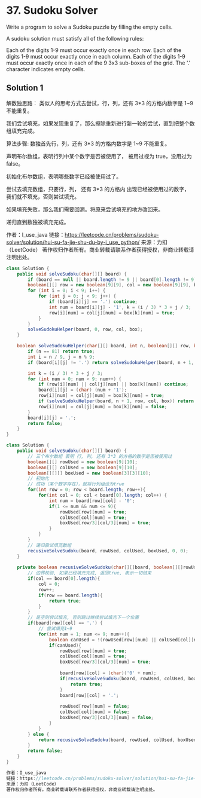# 37. Sudoku Solver

Write a program to solve a Sudoku puzzle by filling the empty cells.

A sudoku solution must satisfy all of the following rules:

Each of the digits 1-9 must occur exactly once in each row.
Each of the digits 1-9 must occur exactly once in each column.
Each of the digits 1-9 must occur exactly once in each of the 9 3x3 sub-boxes of the grid.
The '.' character indicates empty cells.

## Solution 1
解数独思路：
类似人的思考方式去尝试，行，列，还有 3*3 的方格内数字是 1~9 不能重复。

我们尝试填充，如果发现重复了，那么擦除重新进行新一轮的尝试，直到把整个数组填充完成。

算法步骤:
数独首先行，列，还有 3*3 的方格内数字是 1~9 不能重复。

声明布尔数组，表明行列中某个数字是否被使用了， 被用过视为 true，没用过为 false。

初始化布尔数组，表明哪些数字已经被使用过了。

尝试去填充数组，只要行，列， 还有 3*3 的方格内 出现已经被使用过的数字，我们就不填充，否则尝试填充。

如果填充失败，那么我们需要回溯。将原来尝试填充的地方改回来。

递归直到数独被填充完成。

作者：I_use_java
链接：https://leetcode.cn/problems/sudoku-solver/solution/hui-su-fa-jie-shu-du-by-i_use_python/
来源：力扣（LeetCode）
著作权归作者所有。商业转载请联系作者获得授权，非商业转载请注明出处。
```java
class Solution {
    public void solveSudoku(char[][] board) {
        if (board == null || board.length != 9 || board[0].length != 9) return;
        boolean[][] row = new boolean[9][9], col = new boolean[9][9], box = new boolean[9][9];
        for (int i = 0; i < 9; i++) {
            for (int j = 0; j < 9; j++) {
                if (board[i][j] == '.') continue;
                int num = board[i][j] - '1', k = (i / 3) * 3 + j / 3;
                row[i][num] = col[j][num] = box[k][num] = true;
            }
        }
        solveSudokuHelper(board, 0, row, col, box);
    }

    boolean solveSudokuHelper(char[][] board, int n, boolean[][] row, boolean[][] col, boolean[][] box) {
        if (n == 81) return true;
        int i = n / 9, j = n % 9;
        if (board[i][j] != '.') return solveSudokuHelper(board, n + 1, row, col, box);

        int k = (i / 3) * 3 + j / 3;
        for (int num = 0; num < 9; num++) {
            if (row[i][num] || col[j][num] || box[k][num]) continue;
            board[i][j] = (char) (num + '1');
            row[i][num] = col[j][num] = box[k][num] = true;
            if (solveSudokuHelper(board, n + 1, row, col, box)) return true;
            row[i][num] = col[j][num] = box[k][num] = false;
        }
        board[i][j] = '.';
        return false;
    }
}
```

```java
class Solution {
    public void solveSudoku(char[][] board) {
        // 三个布尔数组 表明 行, 列, 还有 3*3 的方格的数字是否被使用过
        boolean[][] rowUsed = new boolean[9][10];
        boolean[][] colUsed = new boolean[9][10];
        boolean[][][] boxUsed = new boolean[3][3][10];
        // 初始化
        // 成功（某个数字存在），就将行列组设为true
        for(int row = 0; row < board.length; row++){
            for(int col = 0; col < board[0].length; col++) {
                int num = board[row][col] - '0';
                if(1 <= num && num <= 9){
                    rowUsed[row][num] = true;
                    colUsed[col][num] = true;
                    boxUsed[row/3][col/3][num] = true;
                }
            }
        }
        // 递归尝试填充数组 
        recusiveSolveSudoku(board, rowUsed, colUsed, boxUsed, 0, 0);
    }
    
    private boolean recusiveSolveSudoku(char[][]board, boolean[][]rowUsed, boolean[][]colUsed, boolean[][][]boxUsed, int row, int col){
        // 边界校验, 如果已经填充完成, 返回true, 表示一切结束
        if(col == board[0].length){
            col = 0;
            row++;
            if(row == board.length){
                return true;
            }
        }
        // 是空则尝试填充, 否则跳过继续尝试填充下一个位置
        if(board[row][col] == '.') {
            // 尝试填充1~9
            for(int num = 1; num <= 9; num++){
                boolean canUsed = !(rowUsed[row][num] || colUsed[col][num] || boxUsed[row/3][col/3][num]);
                if(canUsed){
                    rowUsed[row][num] = true;
                    colUsed[col][num] = true;
                    boxUsed[row/3][col/3][num] = true;
                    
                    board[row][col] = (char)('0' + num);
                    if(recusiveSolveSudoku(board, rowUsed, colUsed, boxUsed, row, col + 1)){
                        return true;
                    }
                    board[row][col] = '.';
                    
                    rowUsed[row][num] = false;
                    colUsed[col][num] = false;
                    boxUsed[row/3][col/3][num] = false;
                }
            }
        } else {
            return recusiveSolveSudoku(board, rowUsed, colUsed, boxUsed, row, col + 1);
        }
        return false;
    }
}

作者：I_use_java
链接：https://leetcode.cn/problems/sudoku-solver/solution/hui-su-fa-jie-shu-du-by-i_use_python/
来源：力扣（LeetCode）
著作权归作者所有。商业转载请联系作者获得授权，非商业转载请注明出处。
```